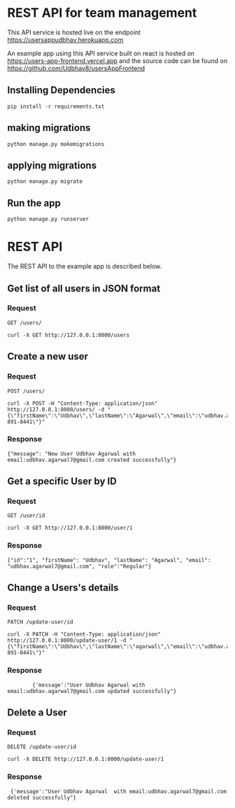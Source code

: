 # REST API for team management

This API service is hosted live on the endpoint https://usersappudbhav.herokuapp.com

An example app using this API service built on react is hosted on https://users-app-frontend.vercel.app and the source code can be found on https://github.com/Udbhav8/usersAppFrontend

## Installing Dependencies

    pip install -r requirements.txt

## making migrations
    
    python manage.py makemigrations
    
## applying migrations

    python manage.py migrate

## Run the app

    python manage.py runserver


# REST API

The REST API to the example app is described below.

## Get list of all users in JSON format

### Request

`GET /users/`

    curl -X GET http://127.0.0.1:8000/users 

## Create a new user

### Request

`POST /users/`

    curl -X POST -H "Content-Type: application/json" http://127.0.0.1:8000/users/ -d "{\"firstName\":\"Udbhav\",\"lastName\":\"Agarwal\",\"email\":\"udbhav.agarwal7@gmail.com\",\"role\":\"Regular\",\"number\":\"250-891-8441\"}"

### Response

    {"message": "New User Udbhav Agarwal with email:udbhav.agarwal7@gmail.com created successfully"}

## Get a specific User by ID

### Request

`GET /user/id`

    curl -X GET http://127.0.0.1:8000/user/1

### Response

    {"id":"1", "firstName": "Udbhav", "lastName": "Agarwal", "email": "udbhav.agarwal7@gmail.com", "role":"Regular"}



## Change a Users's details

### Request

`PATCH /update-user/id`

    curl -X PATCH -H "Content-Type: application/json" http://127.0.0.1:8000/update-user/1 -d "{\"firstName\":\"Udbhav\",\"lastName\":\"agarwal\",\"email\":\"udbhav.agarwal7@gmail.com\",\"role\":\"Regular\",\"number\":\"250-891-8441\"}"

### Response

            {'message':"User Udbhav Agarwal with email:udbhav.agarwal7@gmail.com updated successfully"}


## Delete a User

### Request

`DELETE /update-user/id`


    curl -X DELETE http://127.0.0.1:8000/update-user/1

### Response

     {'message':"User Udbhav Agarwal  with email:udbhav.agarwal7@gmail.com deleted successfully"}


